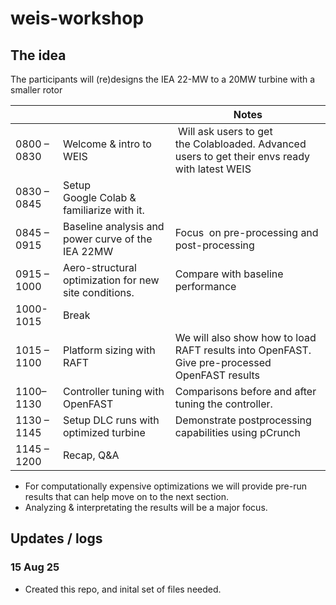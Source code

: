 # weis-workshop

## The idea
The participants will (re)designs the IEA 22-MW to a 20MW turbine with a smaller rotor

|             |                                                       | Notes                                                                                           |
| ----------- | ----------------------------------------------------- | ----------------------------------------------------------------------------------------------- |
| 0800 – 0830 | Welcome & intro to WEIS                               |  Will ask users to get the Colabloaded. Advanced users to get their envs ready with latest WEIS |
| 0830 – 0845 | Setup Google Colab & familiarize with it.             |                                                                                                 |
| 0845 – 0915 | Baseline analysis and power curve of the IEA 22MW     | Focus  on pre-processing and post-processing                                                    |
| 0915 – 1000 | Aero-structural optimization for new site conditions. | Compare with baseline performance                                                               |
| 1000-1015   | Break                                                 |                                                                                                 |
| 1015 – 1100 | Platform sizing with RAFT                             | We will also show how to load RAFT results into OpenFAST. Give pre-processed OpenFAST results   |
| 1100– 1130  | Controller tuning with OpenFAST                       | Comparisons before and after tuning the controller.                                             |
| 1130 – 1145 | Setup DLC runs with optimized turbine                 | Demonstrate postprocessing capabilities using pCrunch                                           |
| 1145 – 1200 | Recap, Q&A                                            |                                                                                                 |


- For computationally expensive optimizations we will provide pre-run results that can help move on to the next section.
- Analyzing & interpretating the results will be a major focus.


## Updates / logs

### 15 Aug 25

- Created this repo, and inital set of files needed.